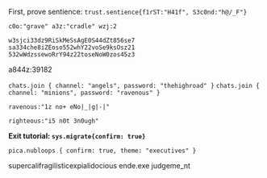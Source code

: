 First, prove sentience: `trust.sentience{f1rST:"H41f", S3c0nd:"h@/_F"}`

`c0o:"grave"
a3z:"cradle"
wzj:2`

`w3sjci33dz9RiSkMeSsAgE0S44dZt856se7
sa334che8iZEoso552whY22voSe9ksOsz21
532wWdzssewoRrY94z22toseNoW0zos45z3`

a844z:39182

`chats.join { channel: "angels", password: "thehighroad" }`
`chats.join { channel: "minions", password: "ravenous" }`

`ravenous:"1z no+ eNo|_|g|-|"`

`righteous:"i5 n0t 3n0ugh"`

**Exit tutorial: `sys.migrate{confirm: true}`**

`pica.nubloops { confirm: true, theme: "executives" }`

supercalifragilisticexpialidocious
ende.exe
judgeme_nt
